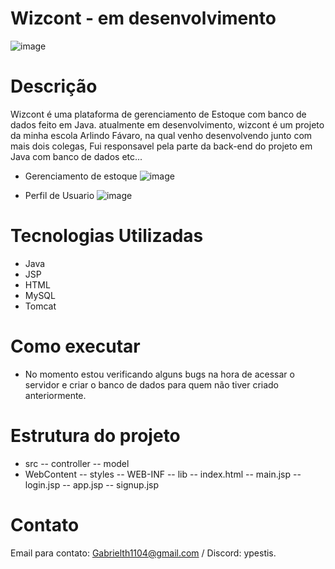 # Wizcont - em desenvolvimento

![image](https://github.com/Ypestiss/wizcont/assets/106290708/7adefc23-e9ea-4dcb-9266-db256edd390c)


# Descrição
Wizcont é uma plataforma de gerenciamento de Estoque com banco de dados feito em Java. 
atualmente em desenvolvimento, wizcont é um projeto da minha escola Arlindo Fávaro, na qual venho desenvolvendo junto com mais dois colegas, Fui responsavel pela parte da
back-end do projeto em Java com banco de dados etc...

- Gerenciamento de estoque
![image](https://github.com/Ypestiss/wizcont/assets/106290708/a1a380a6-64f1-420a-8b25-f691fae54573)

- Perfil de Usuario
![image](https://github.com/Ypestiss/wizcont/assets/106290708/b95cdb0e-ae99-4724-a56d-5d0cc5bc9057)


# Tecnologias Utilizadas
- Java
- JSP 
- HTML
- MySQL
- Tomcat

# Como executar
- No momento estou verificando alguns bugs na hora de acessar o servidor e criar o banco de dados para quem não tiver criado anteriormente.

# Estrutura do projeto

- src
 -- controller
 -- model
- WebContent
 -- styles
 -- WEB-INF
 -- lib
 -- index.html
 -- main.jsp
 -- login.jsp
 -- app.jsp
 -- signup.jsp
  
# Contato
Email para contato: Gabrielth1104@gmail.com / Discord: ypestis.
